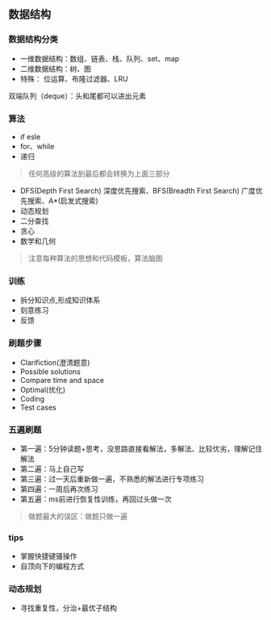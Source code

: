 ## 数据结构

### 数据结构分类

* 一维数据结构：数组、链表、栈、队列、set、map  
* 二维数据结构：树、图
* 特殊： 位运算、布隆过滤器、LRU

双端队列（deque）：头和尾都可以进出元素  

### 算法  
* if esle
* for、while
* 递归      
>任何高级的算法到最后都会转换为上面三部分  
* DFS(Depth First Search) 深度优先搜索、BFS(Breadth First Search) 广度优先搜索、A*(启发式搜索)  
* 动态规划
* 二分查找  
* 贪心  
* 数学和几何
>注意每种算法的思想和代码模板，算法脑图  

### 训练  
* 拆分知识点,形成知识体系  
* 刻意练习  
* 反馈

### 刷题步骤  
* Clarifiction(澄清题意)  
* Possible solutions  
* Compare time and space 
* Optimal(优化)  
* Coding
* Test cases  

### 五遍刷题  
* 第一遍：5分钟读题+思考，没思路直接看解法，多解法、比较优劣，理解记住解法   
* 第二遍：马上自己写
* 第三遍：过一天后重新做一遍，不熟悉的解法进行专项练习
* 第四遍：一周后再次练习
* 第五遍：ms前进行恢复性训练，再回过头做一次
>做题最大的误区：做题只做一遍

### tips
* 掌握快捷键骚操作
* 自顶向下的编程方式

### 动态规划

* 寻找重复性，分治+最优子结构













